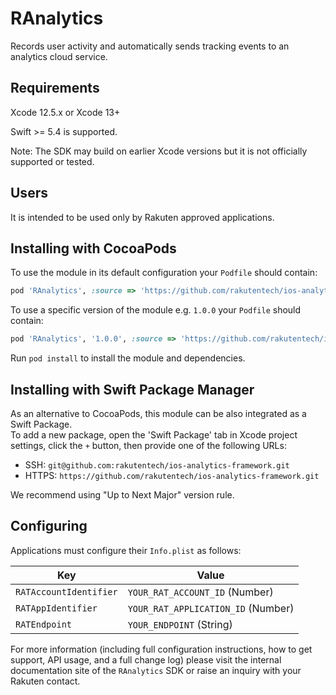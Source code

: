 # RAnalytics
Records user activity and automatically sends tracking events to an analytics cloud service.

## Requirements
Xcode 12.5.x or Xcode 13+

Swift >= 5.4 is supported.

Note: The SDK may build on earlier Xcode versions but it is not officially supported or tested.

## Users
It is intended to be used only by Rakuten approved applications.
 
## Installing with CocoaPods
To use the module in its default configuration your `Podfile` should contain:
 
```ruby
pod 'RAnalytics', :source => 'https://github.com/rakutentech/ios-analytics-framework.git'
```

To use a specific version of the module e.g. `1.0.0` your `Podfile` should contain:

```ruby
pod 'RAnalytics', '1.0.0', :source => 'https://github.com/rakutentech/ios-analytics-framework.git'
```
 
Run `pod install` to install the module and dependencies.

## Installing with Swift Package Manager
As an alternative to CocoaPods, this module can be also integrated as a Swift Package.<br>
To add a new package, open the 'Swift Package' tab in Xcode project settings, click the `+` button, then provide one of the following URLs:
* SSH: `git@github.com:rakutentech/ios-analytics-framework.git`
* HTTPS: `https://github.com/rakutentech/ios-analytics-framework.git`

We recommend using "Up to Next Major" version rule.
 
## Configuring
Applications must configure their `Info.plist` as follows:
 
Key         | Value
-------------------|-------------------
`RATAccountIdentifier` | `YOUR_RAT_ACCOUNT_ID` (Number)
`RATAppIdentifier` | `YOUR_RAT_APPLICATION_ID` (Number)
`RATEndpoint` | `YOUR_ENDPOINT` (String)
 
For more information (including full configuration instructions, how to get support, API usage, and a full change log) please visit the internal documentation site of the `RAnalytics` SDK or raise an inquiry with your Rakuten contact.
